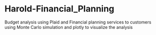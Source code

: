 # Harold-Financial_Planning
Budget analysis using Plaid and Financial planning services to customers using Monte Carlo simulation and plotly to visualize the analysis
